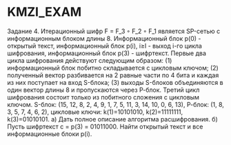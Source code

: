 # KMZI_EXAM

Задание 4. 
Итерационный шифр F = F_3 ◦ F_2 ◦ F_1 является SP-сетью с информационным блоком длины 8.
Информационный блок р(0) - открытый текст, информационный блок p(i), і≥I - выход i-го цикла
шифрования, информационный блок р(3) - шифртекст.
Первые два цикла шифрования действуют следующим образом: 
(1) информационный блок побитно складывается с цикловым ключом; 
(2) полученный вектор разбивается на 2 равные части по 4 бита и каждая из них поступает на вход S-блока; 
(3) выходы S-блоков объединяются в один вектор длины 8 и пропускаются через Р-блок. Третий цикл шифрования состоит только из побитного сложения с
цикловым ключом.
S-блок: (15, 12, 8, 2, 4, 9, 1, 7, 5, 11, 3, 14, 10, 0, 6, 13), Р-блок: (1, 8, 3, 5, 7, 4, 6, 2), цикловые ключи: k(1)=10101010, k(2)=11111111, k(3)=01010101.
a) Дать полное описание алгоритма расшифрования.
б) Пусть шифртекст с = p(3) = 01011000. Найти открытый текст и все информационные блоки p(i).
